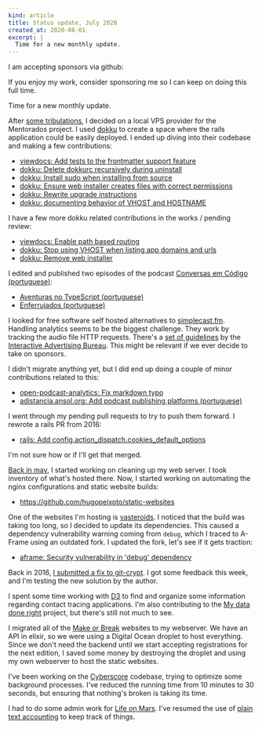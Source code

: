 ```yaml
---
kind: article
title: Status update, July 2020
created_at: 2020-08-01
excerpt: |
  Time for a new monthly update.
---
```


<aside markdown="1">
  I am accepting sponsors via github: <https://github.com/sponsors/hugopeixoto>

  If you enjoy my work, consider sponsoring me so I can keep on doing this full
  time.
</aside>

Time for a new monthly update.

After [some tribulations](/articles/portuguese-vps-providers.html), I decided
on a local VPS provider for the Mentorados project. I used
[dokku](https://github.com/dokku/dokku/) to create a space where the rails
application could be easily deployed. I ended up diving into their codebase and
making a few contributions:

- [viewdocs: Add tests to the frontmatter support feature](https://github.com/progrium/viewdocs/pull/5://github.com/progrium/viewdocs/pull/57)
- [dokku: Delete dokkurc recursively during uninstall](https://github.com/dokku/dokku/pull/4055)
- [dokku: Install sudo when installing from source](https://github.com/dokku/dokku/pull/4057)
- [dokku: Ensure web installer creates files with correct permissions](https://github.com/dokku/dokku/pull/4058)
- [dokku: Rewrite upgrade instructions](https://github.com/dokku/dokku/pull/4062)
- [dokku: documenting behavior of VHOST and HOSTNAME](https://github.com/dokku/dokku/issues/1558#issuecomment-659149054)

I have a few more dokku related contributions in the works / pending review:

- [viewdocs: Enable path based routing](https://github.com/progrium/viewdocs/pull/56)
- [dokku: Stop using VHOST when listing app domains and urls](https://github.com/dokku/dokku/pull/4080)
- [dokku: Remove web installer](https://github.com/dokku/dokku/pull/4079)

I edited and published two episodes of the podcast [Conversas em Código (portuguese)](https://conversas.porto.codes):

- [Aventuras no TypeScript (portuguese)](https://conversas.porto.codes/episodes/aventuras-no-typescript)
- [Enferrujados (portuguese)](https://conversas.porto.codes/episodes/enferrujados)

I looked for free software self hosted alternatives to
[simplecast.fm](https://simplecast.fm). Handling analytics seems to be the
biggest challenge. They work by tracking the audio file HTTP requests. There's
a [set of
guidelines](https://www.iab.com/guidelines/podcast-measurement-guidelines/) by
the [Interactive Advertising
Bureau](https://en.wikipedia.org/wiki/Interactive_Advertising_Bureau). This
might be relevant if we ever decide to take on sponsors.

I didn't migrate anything yet, but I did end up doing a couple of minor
contributions related to this:

- [open-podcast-analytics: Fix markdown typo](https://github.com/backtracks/open-podcast-analytics/pull/3)
- [adistancia.ansol.org: Add podcast publishing platforms (portuguese)](https://gitlab.com/ubuntu-pt/open-edu/-/issues/13)

I went through my pending pull requests to try to push them forward. I rewrote
a rails PR from 2016:

- [rails: Add config.action_dispatch.cookies_default_options](https://github.com/rails/rails/pull/39827)

I'm not sure how or if I'll get that merged.

[Back in may](/articles/2020-05-03.html), I started working on cleaning up my web server. I took inventory of what's hosted there. Now, I started working on automating the nginx configurations and static website builds:

- <https://github.com/hugopeixoto/static-websites>

One of the websites I'm hosting is
[vasteroids](https://vasteroids.lifeonmars.pt). I noticed that the build was
taking too long, so I decided to update its dependencies. This caused a
dependency vulnerability warning coming from `debug`, which I traced to A-Frame
using an outdated fork. I updated the fork, let's see if it gets traction:

- [aframe: Security vulnerability in 'debug' dependency](https://github.com/aframevr/aframe/issues/4612)

Back in 2016, [I submitted a fix to
git-crypt](https://github.com/AGWA/git-crypt/pull/162). I got some feedback
this week, and I'm testing the new solution by the author.

I spent some time working with [D3](https://direitosdigitais.pt) to find and
organize some information regarding contact tracing applications. I'm also
contributing to the [My data done right](https://www.mydatadoneright.eu/)
project, but there's still not much to see.

I migrated all of the [Make or Break](https://makeorbreak.io) websites to my
webserver. We have an API in elixir, so we were using a Digital Ocean droplet
to host everything. Since we don't need the backend until we start accepting
registrations for the next edition, I saved some money by destroying the
droplet and using my own webserver to host the static websites.

I've been working on the [Cyberscore](https://www.cyberscore.me.uk/) codebase,
trying to optimize some background processes. I've reduced the running time
from 10 minutes to 30 seconds, but ensuring that nothing's broken is taking its
time.

I had to do some admin work for [Life on Mars](https://lifeonmars.pt). I've
resumed the use of [plain text accounting](https://plaintextaccounting.org/) to
keep track of things.
